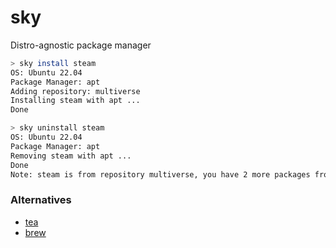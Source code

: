 # sky
Distro-agnostic package manager


```bash
> sky install steam
OS: Ubuntu 22.04
Package Manager: apt
Adding repository: multiverse
Installing steam with apt ...
Done

> sky uninstall steam
OS: Ubuntu 22.04
Package Manager: apt
Removing steam with apt ...
Done
Note: steam is from repository multiverse, you have 2 more packages from that repository installed
```

### Alternatives
- [tea](https://github.com/teaxyz/cli)
- [brew](https://github.com/Homebrew/brew)
